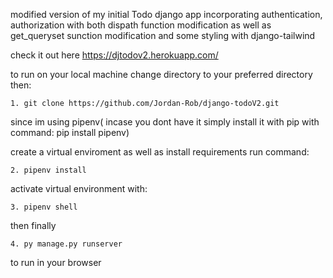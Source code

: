 modified version of my initial Todo django app
incorporating authentication, authorization with both dispath function modification as well as get_queryset sunction modification and some styling with django-tailwind

check it out here https://djtodov2.herokuapp.com/

to run on your local machine
change directory to your preferred directory then:

```
1. git clone https://github.com/Jordan-Rob/django-todoV2.git
```

since im using pipenv( incase you dont have it simply install it with pip with command: pip install pipenv)

create a virtual enviroment as well as install requirements run command:

```
2. pipenv install
```

activate virtual environment with:

```
3. pipenv shell
```

then finally

```
4. py manage.py runserver
```

to run in your browser
